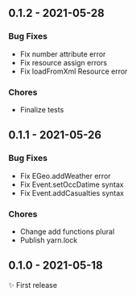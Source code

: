 ## 0.1.2 - 2021-05-28

### Bug Fixes
- Fix number attribute error
- Fix resource assign errors
- Fix loadFromXml Resource error

### Chores
- Finalize tests

## 0.1.1 - 2021-05-26

### Bug Fixes
- Fix EGeo.addWeather error
- Fix Event.setOccDatime syntax
- Fix Event.addCasualties syntax

### Chores
- Change add functions plural
- Publish yarn.lock

## 0.1.0 - 2021-05-18

✨ First release